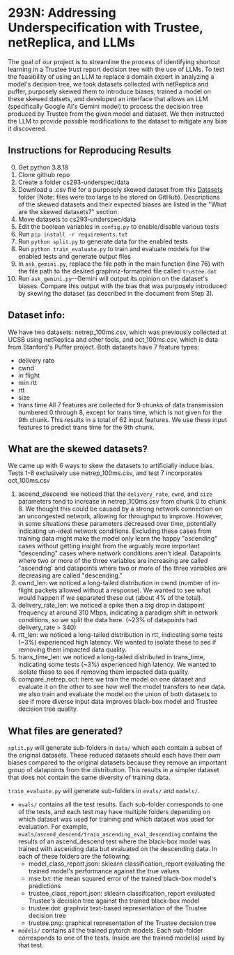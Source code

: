 # 293N: Addressing Underspecification with Trustee, netReplica, and LLMs

The goal of our project is to streamline the process of identifying shortcut learning in a Trustee trust report decision tree with the use of LLMs. To test the feasibility of using an LLM to replace a domain expert in analyzing a model's decision tree, we took datasets collected with netReplica and puffer, purposely skewed them to introduce biases, trained a model on these skewed datsets, and developed an interface that allows an LLM (specifically Google AI's Gemini model) to process the decision tree produced by Trustee from the given model and dataset. We then instructed the LLM to provide possible modifications to the dataset to mitigate any bias it discovered. 


## Instructions for Reproducing Results

0. Get python 3.8.18
1. Clone github repo
2. Create a folder cs293-underspec/data
3. Download a .csv file for a purposely skewed dataset from this [Datasets](https://drive.google.com/drive/u/0/folders/1pguyQTppb_Tkx7trTBFLIMRQpi-62t51) folder (Note: files were too large to be stored on GitHub). Descriptions of the skewed datasets and their expected biases are listed in the "What are the skewed datasets?" section.
4. Move datasets to cs293-underspec/data
5. Edit the boolean variables in `config.py` to enable/disable various tests
6. Run `pip install -r requirements.txt`
7. Run `python split.py` to generate data for the enabled tests
8. Run `python train_evaluate.py` to train and evaluate models for the enabled tests and generate output files
9. In `ask_gemini.py`, replace the file path in the main function (line 76) with the file path to the desired graphviz-formatted file called `trustee.dot`
10. Run `ask_gemini.py`--Gemini will output its opinion on the dataset's biases. Compare this output with the bias that was purposely introduced by skewing the dataset (as described in the document from Step 3). 

## Dataset info:
We have two datasets: netrep_100ms.csv, which was previously collected at UCSB using netReplica and other tools, and oct_100ms.csv, which is data from Stanford's Puffer project. Both datasets have 7 feature types:
- delivery rate
- cwnd
- in flight
- min rtt
- rtt
- size
- trans time
All 7 features are collected for 9 chunks of data transmission numbered 0 through 8, except for trans time, which is not given for the 9th chunk. This results in a total of 62 input features. We use these input features to predict trans time for the 9th chunk. 

## What are the skewed datasets? 
We came up with 6 ways to skew the datasets to artificially induce bias. Tests 1-6 exclusively use netrep_100ms.csv, and test 7 incorporates oct_100ms.csv
1. ascend_descend: we noticed that the `delivery_rate`, `cwnd`, and `size` parameters tend to increase in netrep_100ms.csv from chunk 0 to chunk 8. We thought this could be caused by a strong network connection on an uncongested network, allowing for throughput to improve. However, in some situations these parameters decreased over time, potentially indicating un-ideal network conditions. Excluding these cases from training data might make the model only learn the happy "ascending" cases without getting insight from the arguably more important "descending" cases where network conditions aren't ideal. Datapoints where two or more of the three variables are increasing are called "ascending' and datapoints where two or more of the three variables are decreasing are called "descending."
2. cwnd_len: we noticed a long-tailed distribution in cwnd (number of in-flight packets allowed without a response). We wanted to see what would happen if we separated these out (about 4% of the total).
3. delivery_rate_len: we noticed a spike then a big drop in datapoint frequency at around 310 Mbps, indicating a paradigm shift in network conditions, so we split the data here. (~23% of datapoints had delivery_rate > 340)
4. rtt_len: we noticed a long-tailed distribution in rtt, indicating some tests (~3%) experienced high latency. We wanted to isolate these to see if removing them impacted data quality.
5. trans_time_len: we noticed a long-tailed distributed in trans_time, indicating some tests (~3%) experienced high latency. We wanted to isolate these to see if removing them impacted data quality.
6. compare_netrep_oct: here we train the model on one dataset and evaluate it on the other to see how well the model transfers to new data. we also train and evaluate the model on the union of both datasets to see if more diverse input data improves black-box model and Trustee decision tree quality. 

## What files are generated?
`split.py` will generate sub-folders in `data/` which each contain a subset of the original datasets. These reduced datasets should each have their own biases compared to the original datasets because they remove an important group of datapoints from the distribution. This results in a simpler dataset that does not contain the same diversity of training data.

`train_evaluate.py` will generate sub-folders in `evals/` and `models/`. 
- `evals/` contains all the test results. Each sub-folder corresponds to one of the tests, and each test may have multiple folders depending on which dataset was used for training and which dataset was used for evaluation. For example, `evals/ascend_descend/train_ascending_eval_descending` contains the results of an ascend_descend test where the black-box model was trained with ascending data but evaluated on the descending data. In each of these folders are the following:
  - model_class_report.json: sklearn classification_report evaluating the trained model's performance against the true values
  - mse.txt: the mean squared error of the trained black-box model's predictions
  - trustee_class_report.json: sklearn classification_report evaluated Trustee's decision tree against the trained black-box model
  - trustee.dot: graphviz text-based representation of the Trustee decision tree
  - trustee.png: graphical representation of the Trustee decision tree
- `models/` contains all the trained pytorch models. Each sub-folder corresponds to one of the tests. Inside are the trained model(s) used by that test.
